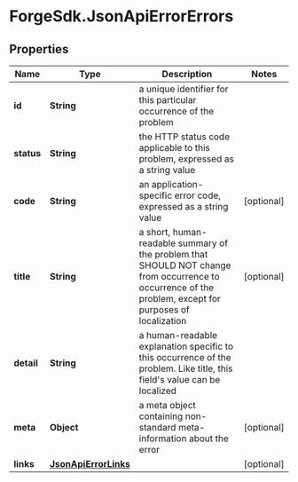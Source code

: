 # ForgeSdk.JsonApiErrorErrors

## Properties
Name | Type | Description | Notes
------------ | ------------- | ------------- | -------------
**id** | **String** | a unique identifier for this particular occurrence of the problem | 
**status** | **String** | the HTTP status code applicable to this problem, expressed as a string value | 
**code** | **String** | an application-specific error code, expressed as a string value | [optional] 
**title** | **String** | a short, human-readable summary of the problem that SHOULD NOT change from occurrence to occurrence of the problem, except for purposes of localization | [optional] 
**detail** | **String** | a human-readable explanation specific to this occurrence of the problem. Like title, this field&#39;s value can be localized | 
**meta** | **Object** | a meta object containing non-standard meta-information about the error | [optional] 
**links** | [**JsonApiErrorLinks**](JsonApiErrorLinks.md) |  | [optional] 


